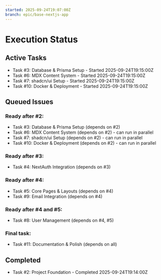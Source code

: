 ```yaml
---
started: 2025-09-24T19:07:00Z
branch: epic/base-nextjs-app
---
```


# Execution Status

## Active Tasks

- Task #3: Database & Prisma Setup - Started 2025-09-24T19:15:00Z
- Task #6: MDX Content System - Started 2025-09-24T19:15:00Z
- Task #7: shadcn/ui Setup - Started 2025-09-24T19:15:00Z
- Task #10: Docker & Deployment - Started 2025-09-24T19:15:00Z

## Queued Issues

### Ready after #2:

- Task #3: Database & Prisma Setup (depends on #2)
- Task #6: MDX Content System (depends on #2) - can run in parallel
- Task #7: shadcn/ui Setup (depends on #2) - can run in parallel
- Task #10: Docker & Deployment (depends on #2) - can run in parallel

### Ready after #3:

- Task #4: NextAuth Integration (depends on #3)

### Ready after #4:

- Task #5: Core Pages & Layouts (depends on #4)
- Task #9: Email Integration (depends on #4)

### Ready after #4 and #5:

- Task #8: User Management (depends on #4, #5)

### Final task:

- Task #11: Documentation & Polish (depends on all)

## Completed

- Task #2: Project Foundation - Completed 2025-09-24T19:14:00Z
